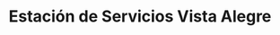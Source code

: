 ---
title: "Estación de Servicios Vista Alegre"
url: /caracas/estacion-de-servicios-vista-alegre/
shop: comodidad
---
